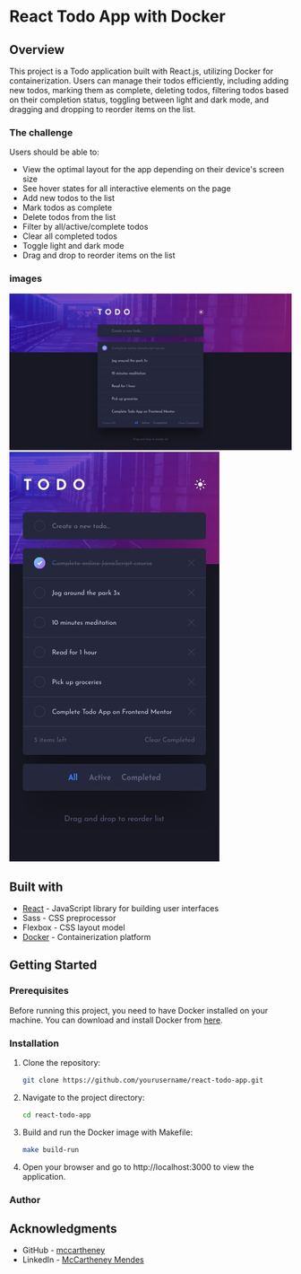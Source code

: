 # React Todo App with Docker

## Overview

This project is a Todo application built with React.js, utilizing Docker for containerization. 
Users can manage their todos efficiently, including adding new todos, marking them as complete, deleting todos, filtering todos based on their completion status, toggling between light and dark mode, and dragging and dropping to reorder items on the list.

### The challenge


Users should be able to:

- View the optimal layout for the app depending on their device's screen size
- See hover states for all interactive elements on the page
- Add new todos to the list
- Mark todos as complete
- Delete todos from the list
- Filter by all/active/complete todos
- Clear all completed todos
- Toggle light and dark mode
- Drag and drop to reorder items on the list


### images

![](./design/desktop-design-dark.jpg)
![](./design/mobile-design-dark.jpg)

## Built with

- [React](https://reactjs.org/) - JavaScript library for building user interfaces
- Sass - CSS preprocessor
- Flexbox - CSS layout model
- [Docker](https://www.docker.com/) - Containerization platform

## Getting Started

### Prerequisites

Before running this project, you need to have Docker installed on your machine. You can download and install Docker from [here](https://www.docker.com/get-started).

### Installation

1. Clone the repository:

   ```sh
   git clone https://github.com/yourusername/react-todo-app.git
   ```

2. Navigate to the project directory:

   ```sh
   cd react-todo-app
   ```

3. Build and run the Docker image with Makefile:
   ```sh
   make build-run
   ```

4. Open your browser and go to http://localhost:3000 to view the application.

### Author

## Acknowledgments
- GitHub - [mccartheney](https://github.com/mccartheney)
- LinkedIn - [McCartheney Mendes](https://www.linkedin.com/in/mccartheney-mendes-892709292/)
